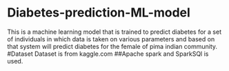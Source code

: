 # Diabetes-prediction-ML-model
This is a machine learning model that is trained to predict diabetes for a set of individuals in which data is taken on various parameters and based on that system will predict diabetes for the female of pima indian community.
#Dataset
Dataset is from kaggle.com
##Apache spark and SparkSQl is used.
